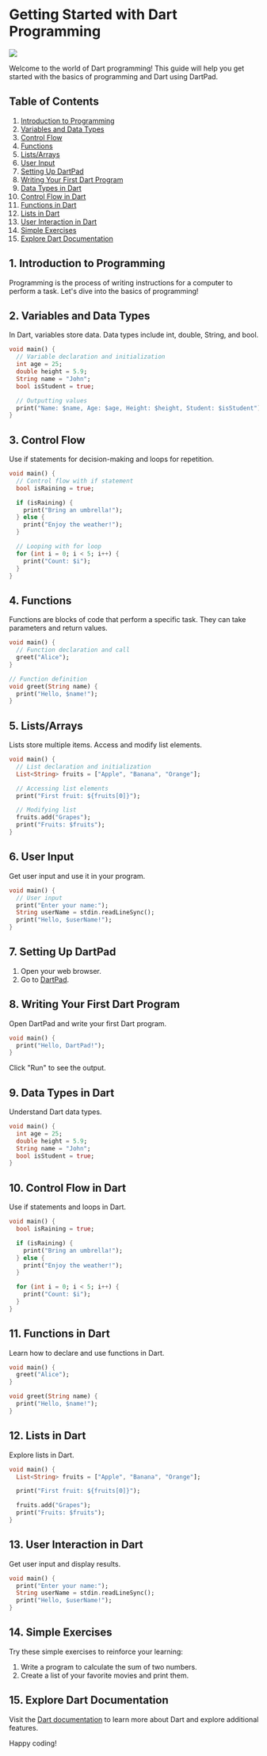 # Getting Started with Dart Programming

<img src="https://miro.medium.com/v2/resize:fit:1400/1*nucyFw-E5Lotofy1WSWMqw.png"/>

Welcome to the world of Dart programming! This guide will help you get started with the basics of programming and Dart using DartPad.

## Table of Contents

1. [Introduction to Programming](#1-introduction-to-programming)
2. [Variables and Data Types](#2-variables-and-data-types)
3. [Control Flow](#3-control-flow)
4. [Functions](#4-functions)
5. [Lists/Arrays](#5-listsarrays)
6. [User Input](#6-user-input)
7. [Setting Up DartPad](#7-setting-up-dartpad)
8. [Writing Your First Dart Program](#8-writing-your-first-dart-program)
9. [Data Types in Dart](#9-data-types-in-dart)
10. [Control Flow in Dart](#10-control-flow-in-dart)
11. [Functions in Dart](#11-functions-in-dart)
12. [Lists in Dart](#12-lists-in-dart)
13. [User Interaction in Dart](#13-user-interaction-in-dart)
14. [Simple Exercises](#14-simple-exercises)
15. [Explore Dart Documentation](#15-explore-dart-documentation)

## 1. Introduction to Programming

Programming is the process of writing instructions for a computer to perform a task. Let's dive into the basics of programming!

## 2. Variables and Data Types

In Dart, variables store data. Data types include int, double, String, and bool.

```dart
void main() {
  // Variable declaration and initialization
  int age = 25;
  double height = 5.9;
  String name = "John";
  bool isStudent = true;

  // Outputting values
  print("Name: $name, Age: $age, Height: $height, Student: $isStudent");
}
```

## 3. Control Flow

Use if statements for decision-making and loops for repetition.

```dart
void main() {
  // Control flow with if statement
  bool isRaining = true;

  if (isRaining) {
    print("Bring an umbrella!");
  } else {
    print("Enjoy the weather!");
  }

  // Looping with for loop
  for (int i = 0; i < 5; i++) {
    print("Count: $i");
  }
}
```

## 4. Functions

Functions are blocks of code that perform a specific task. They can take parameters and return values.

```dart
void main() {
  // Function declaration and call
  greet("Alice");
}

// Function definition
void greet(String name) {
  print("Hello, $name!");
}
```

## 5. Lists/Arrays

Lists store multiple items. Access and modify list elements.

```dart
void main() {
  // List declaration and initialization
  List<String> fruits = ["Apple", "Banana", "Orange"];

  // Accessing list elements
  print("First fruit: ${fruits[0]}");

  // Modifying list
  fruits.add("Grapes");
  print("Fruits: $fruits");
}
```

## 6. User Input

Get user input and use it in your program.

```dart
void main() {
  // User input
  print("Enter your name:");
  String userName = stdin.readLineSync();
  print("Hello, $userName!");
}
```

## 7. Setting Up DartPad

1. Open your web browser.
2. Go to [DartPad](https://dartpad.dev/).

## 8. Writing Your First Dart Program

Open DartPad and write your first Dart program.

```dart
void main() {
  print("Hello, DartPad!");
}
```

Click "Run" to see the output.

## 9. Data Types in Dart

Understand Dart data types.

```dart
void main() {
  int age = 25;
  double height = 5.9;
  String name = "John";
  bool isStudent = true;
}
```

## 10. Control Flow in Dart

Use if statements and loops in Dart.

```dart
void main() {
  bool isRaining = true;

  if (isRaining) {
    print("Bring an umbrella!");
  } else {
    print("Enjoy the weather!");
  }

  for (int i = 0; i < 5; i++) {
    print("Count: $i");
  }
}
```

## 11. Functions in Dart

Learn how to declare and use functions in Dart.

```dart
void main() {
  greet("Alice");
}

void greet(String name) {
  print("Hello, $name!");
}
```

## 12. Lists in Dart

Explore lists in Dart.

```dart
void main() {
  List<String> fruits = ["Apple", "Banana", "Orange"];

  print("First fruit: ${fruits[0]}");

  fruits.add("Grapes");
  print("Fruits: $fruits");
}
```

## 13. User Interaction in Dart

Get user input and display results.

```dart
void main() {
  print("Enter your name:");
  String userName = stdin.readLineSync();
  print("Hello, $userName!");
}
```

## 14. Simple Exercises

Try these simple exercises to reinforce your learning:

1. Write a program to calculate the sum of two numbers.
2. Create a list of your favorite movies and print them.

## 15. Explore Dart Documentation

Visit the [Dart documentation](https://dart.dev/guides) to learn more about Dart and explore additional features.

Happy coding!

